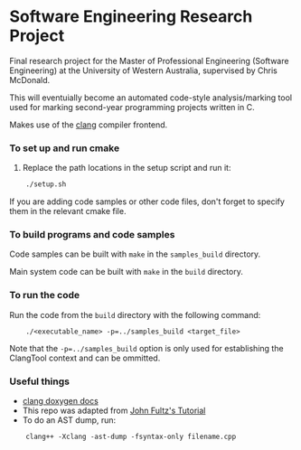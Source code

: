 # Software Engineering Research Project
Final research project for the Master of Professional Engineering (Software Engineering) at the University of Western Australia, supervised by Chris McDonald.

This will eventuially become an automated code-style analysis/marking tool used for marking second-year programming projects written in C.

Makes use of the [clang](https://clang.llvm.org/) compiler frontend.

### To set up and run cmake
1. Replace the path locations in the setup script and run it:
```bash
    ./setup.sh
```

If you are adding code samples or other code files, don't forget to specify them in the relevant cmake file.

### To build programs and code samples
Code samples can be built with `make` in the `samples_build` directory.

Main system code can be built with `make` in the `build` directory.

### To run the code
Run the code from the `build` directory with the following command:
```
    ./<executable_name> -p=../samples_build <target_file>
```
Note that the `-p=../samples_build` option is only used for establishing the ClangTool context and can be ommitted.

### Useful things
- [clang doxygen docs](https://clang.llvm.org/doxygen/index.html)
- This repo was adapted from [John Fultz's Tutorial](https://github.com/jfultz/libtooling_step_by_step)
- To do an AST dump, run:

````
    clang++ -Xclang -ast-dump -fsyntax-only filename.cpp
````
